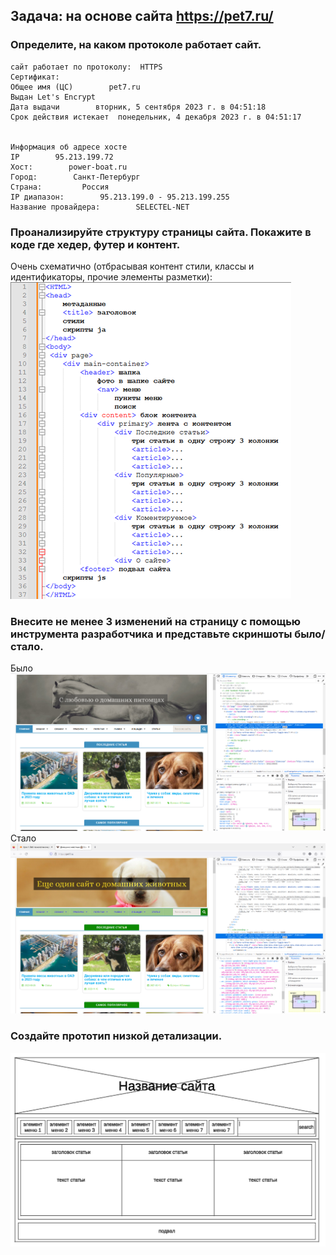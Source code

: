 ﻿## Задача: на основе сайта https://pet7.ru/


### Определите, на каком протоколе работает сайт.

```
сайт работает по протоколу:  HTTPS  
Сертификат:  
Общее имя (ЦС)        pet7.ru  
Выдан Let's Encrypt  
Дата выдачи        вторник, 5 сентября 2023 г. в 04:51:18  
Срок действия истекает  понедельник, 4 декабря 2023 г. в 04:51:17  
  

Информация об адресе хосте  
IP        95.213.199.72  
Хост:        power-boat.ru  
Город:        Санкт-Петербург     
Страна:         Россия  
IP диапазон:        95.213.199.0 - 95.213.199.255  
Название провайдера:        SELECTEL-NET  
```


### Проанализируйте структуру страницы сайта. Покажите в коде где хедер, футер и контент.  
Очень схематично (отбрасывая контент стили, классы и идентификаторы, прочие элементы разметки):  
  ![Структура и комментариями](https://raw.githubusercontent.com/Pavel-Pokalnetov/Web-technology/master/структура%20сайта.png)



### Внесите не менее 3 изменений на страницу с помощью инструмента разработчика и представьте скриншоты было/стало.
Было  ![Было](https://raw.githubusercontent.com/Pavel-Pokalnetov/Web-technology/master/before.png)
Стало   ![Стало](https://raw.githubusercontent.com/Pavel-Pokalnetov/Web-technology/master/after.png)


### Создайте прототип низкой детализации.
![Прототип сайта](https://raw.githubusercontent.com/Pavel-Pokalnetov/Web-technology/master/LowPrototype.png)
